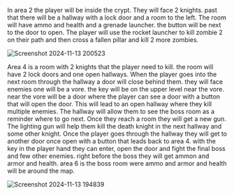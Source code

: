 In area 2 the player will be inside the crypt. They will face 2 knights. past that there will be a hallway with a lock door and a room to the left. The room will have ammo and health and a grenade launcher. the button will be next to the door to open. The player will use the rocket launcher to kill zombie 2 on their path and then cross a fallen pillar and kill 2 more zombies.

![Screenshot 2024-11-13 200523](https://github.com/user-attachments/assets/d6d975e2-b2fb-4a96-81dd-630d81d73e11)

Area 4 is a room with 2 knights that the player need to kill. the room will have 2 lock doors and one open hallways. When the player goes into the next room through the hallway a door will close behind them. they will face enemies one will be a vore. the key will be on the upper level near the vore. near the vore will be a door where the player can  see a door with a button that will open the door. This will lead to an open hallway where they kill multiple enemies. The hallway will allow them to see the boss room as a reminder where to go next. Once they reach a room they will get a new gun. The lighting gun will help them kill the death knight in the next hallway and some other knight. Once the player goes through the hallway they will get to another door once open with a button that leads back to area 4. with the key in the player hand they can enter, open the door and fight the final boss and few other enemies. right before the boss they will get ammon and armor and health.  area 6 is the boss room were ammo and armor and health will be around the map. 

![Screenshot 2024-11-13 194839](https://github.com/user-attachments/assets/44ef949c-48b5-4715-bb57-778be1ffec39)
